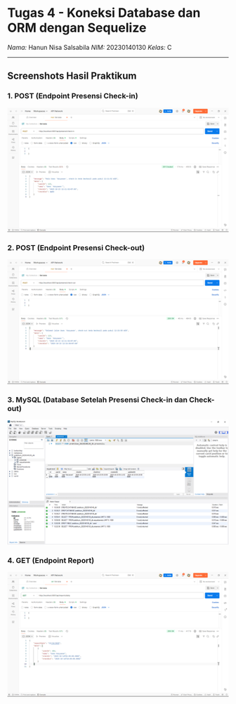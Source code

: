 # Tugas 4 - Koneksi Database dan ORM dengan Sequelize

*Nama:* Hanun Nisa Salsabila
*NIM:* 20230140130 
*Kelas:* C  


---

## Screenshots Hasil Praktikum

### 1. POST (Endpoint Presensi Check-in)
![POST](TUGAS/Screenshots/Endpoint_Presensi_Checkin.png)

### 2. POST (Endpoint Presensi Check-out)
![POST](TUGAS/Screenshots/Endpoint_Presensi_Checkout.png)

### 3. MySQL (Database Setelah Presensi Check-in dan Check-out)
![MySQL](TUGAS/Screenshots/Database_Setelah_Presensi.png)

### 4. GET (Endpoint Report)
![GET](TUGAS/Screenshots/Endpoint_Report.png)
